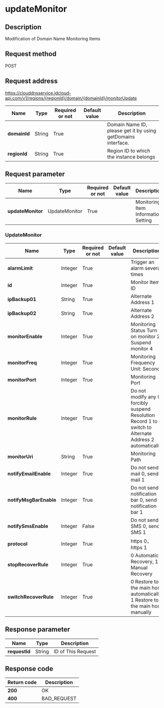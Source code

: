# updateMonitor


## Description
Modification of Domain Name Monitoring Items

## Request method
POST

## Request address
https://clouddnsservice.jdcloud-api.com/v1/regions/{regionId}/domain/{domainId}/monitorUpdate

|Name|Type|Required or not|Default value|Description|
|---|---|---|---|---|
|**domainId**|String|True| |Domain Name ID, please get it by using getDomains interface.|
|**regionId**|String|True| |Region ID to which the instance belongs|

## Request parameter
|Name|Type|Required or not|Default value|Description|
|---|---|---|---|---|
|**updateMonitor**|UpdateMonitor|True| |Monitoring Item Information Setting|

### UpdateMonitor
|Name|Type|Required or not|Default value|Description|
|---|---|---|---|---|
|**alarmLimit**|Integer|True| |Trigger an alarm several times|
|**id**|Integer|True| |Monitor Item ID|
|**ipBackup01**|String|True| |Alternate Address 1|
|**ipBackup02**|String|True| |Alternate Address 2|
|**monitorEnable**|Integer|True| |Monitoring Status  Turn on monitor 2, Suspend monitor 4|
|**monitorFreq**|Integer|True| |Monitoring Frequency  Unit: Second|
|**monitorPort**|Integer|True| |Monitoring Port|
|**monitorRule**|Integer|True| |Do not modify any 0, forcibly suspend Resolution Record 1 to switch to Alternate Address 2 automatically|
|**monitorUri**|String|True| |Monitoring Path|
|**notifyEmailEnable**|Integer|True| |Do not send mail 0, send mail 1|
|**notifyMsgBarEnable**|Integer|True| |Do not send notification bar 0, send notification bar 1|
|**notifySmsEnable**|Integer|False| |Do not send SMS 0, send SMS 1|
|**protocol**|Integer|True| |https 0，https 1|
|**stopRecoverRule**|Integer|True| |0 Automatic Recovery, 1 Manual Recovery|
|**switchRecoverRule**|Integer|True| |0 Restore to the main host automatically, 1 Restore to the main host manually|

## Response parameter
|Name|Type|Description|
|---|---|---|
|**requestId**|String|ID of This Request|


## Response code
|Return code|Description|
|---|---|
|**200**|OK|
|**400**|BAD_REQUEST|
